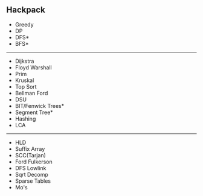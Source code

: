 ## Hackpack

- Greedy
- DP
- DFS*
- BFS*
--------------------
- Dijkstra
- Floyd Warshall
- Prim
- Kruskal
- Top Sort
- Bellman Ford
- DSU
- BIT/Fenwick Trees*
- Segment Tree*
- Hashing
- LCA
--------------------
- HLD
- Suffix Array
- SCC(Tarjan)
- Ford Fulkerson
- DFS Lowlink
- Sqrt Decomp
- Sparse Tables
- Mo's
